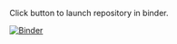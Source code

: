 Click button to launch repository in binder.

[![Binder](https://mybinder.org/badge_logo.svg)](https://mybinder.org/v2/gh/jonasnr/Abgabe-Modul-Digitale-Bildverarbeitung-und-Mustererkennung-/9214988?labpath=AbgabeDigitaleBildverarbeitungUndMustererkennungJonasNeuner-Copy1.ipynb)

